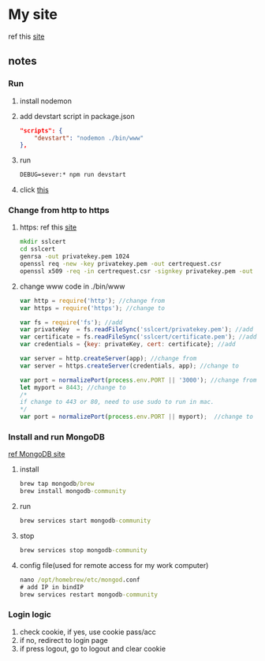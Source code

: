 # My site

ref this [site](https://developer.mozilla.org/zh-TW/docs/Learn/Server-side/Express_Nodejs/mongoose)

## notes

### Run

1. install nodemon
2. add devstart script in package.json

    ```json
    "scripts": {
        "devstart": "nodemon ./bin/www"
    },
    ```

3. run

    ```cmd
    DEBUG=sever:* npm run devstart
    ```

4. click [this](https://localhost:8443)

### Change from http to https

1. https: ref this [site](http://blog.fens.me/nodejs-https-server/)

    ```cmd
    mkdir sslcert
    cd sslcert
    genrsa -out privatekey.pem 1024
    openssl req -new -key privatekey.pem -out certrequest.csr
    openssl x509 -req -in certrequest.csr -signkey privatekey.pem -out certificate.pem
    ```

2. change www code in ./bin/www

    ```js
    var http = require('http'); //change from
    var https = require('https'); //change to

    var fs = require('fs'); //add
    var privateKey  = fs.readFileSync('sslcert/privatekey.pem'); //add
    var certificate = fs.readFileSync('sslcert/certificate.pem'); //add
    var credentials = {key: privateKey, cert: certificate}; //add

    var server = http.createServer(app); //change from
    var server = https.createServer(credentials, app); //change to

    var port = normalizePort(process.env.PORT || '3000'); //change from
    let myport = 8443; //change to
    /*
    if change to 443 or 80, need to use sudo to run in mac.
    */
    var port = normalizePort(process.env.PORT || myport);  //change to
    ```

### Install and run MongoDB

[ref MongoDB site](https://docs.mongodb.com/manual/tutorial/install-mongodb-on-os-x/)

1. install

    ```cmd
    brew tap mongodb/brew
    brew install mongodb-community
    ```

2. run

    ```cmd
    brew services start mongodb-community
    ```

3. stop

    ```cmd
    brew services stop mongodb-community
    ```

4. config file(used for remote access for my work computer)

    ```cmd
    nano /opt/homebrew/etc/mongod.conf
    # add IP in bindIP
    brew services restart mongodb-community
    ```

### Login logic

1. check cookie, if yes, use cookie pass/acc
2. if no, redirect to login page
3. if press logout, go to logout and clear cookie